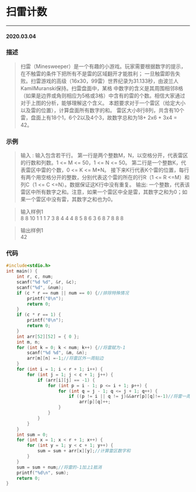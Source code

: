 # 扫雷计数
***
#### 2020.03.04

### 描述
>扫雷（Minesweeper）是一个有趣的小游戏。玩家需要根据数字的提示，在不触雷的条件下把所有不是雷的区域翻开才能胜利；
一旦触雷即告失败。扫雷游戏的高级（16x30，99雷）世界纪录为31.133秒，由波兰人KamilMuranski保持。扫雷盘面中，某格
中数字的含义是其周围相邻8格（如果是边界或角则相应为5格或3格）中含有的雷的个数。相信大家通过对于上图的分析，能够理解这个含义。 
本题要求对于一个雷区（给定大小以及雷的位置），计算盘面所有数字的和。
雷区大小8行8列，共含有10个雷，盘面上有18个1，6个2以及4个3，故数字总和为18+ 2x6 + 3x4 = 42。 

### 示例
>输入 :
输入包含若干行。
第一行是两个整数M，N，以空格分开，代表雷区的行数和列数。1 <= M <= 50，1 <= N <= 50。
第二行是一个整数K，代表雷区中雷的个数，0 <= K <= M*N。
接下来K行代表K个雷的位置，每行有两个用空格分开的整数，分别代表这个雷的所在的行R（1 <= R <=M）和列C（1 <= C <=N）。数据保证这K行中没有重复。 
输出: 
一个整数，代表该雷区中所有数字之和。注意，如果一个雷区中全是雷，其数字之和为0；如果一个雷区中没有雷，其数字之和也为0。   
    
>输入样例1    
8 8
10
1 1
1 7
3 8
4 4
4 8
5 8
6 3
6 8
7 8
8 8   

>输出样例1     
42

### 代码
```c
#include<stdio.h>
int main() {
	int r, c, num;
	scanf("%d %d", &r, &c);
	scanf("%d", &num);
	if (c * r == num || num == 0) {//排除特殊情况
		printf("0\n");
		return 0;
	}
	if (c * r == 1) {
		printf("0\n");
		return 0;
	}
	int arr[52][52] = { 0 };
	int m, n;
	for (int k = 0; k < num; k++) {//将雷赋为-1
		scanf("%d %d", &m, &n);
		arr[m][n] =-1;//将雷区外一周贴边
	}
	for (int i = 1; i < r + 1; i++) {
		for (int j = 1; j < c + 1; j++) {
			if (arr[i][j] == -1) {
				for (int p = i - 1; p <= i + 1; p++) {
					for (int q = j - 1; q <= j + 1; q++) {
						if ((p != i || q != j)&&arr[p][q]!=-1)//将雷一周加1
							arr[p][q]++;
					}
				}
			}
		}
	}
	int sum = 0;
	for (int x = 1; x < r + 1; x++) {
		for (int y = 1; y < c + 1; y++) {
			sum = sum + arr[x][y];//计算雷区数字和
		}
	}
	sum = sum + num;//将雷的-1加上1抵消
	printf("%d\n", sum);
	return 0;
}
